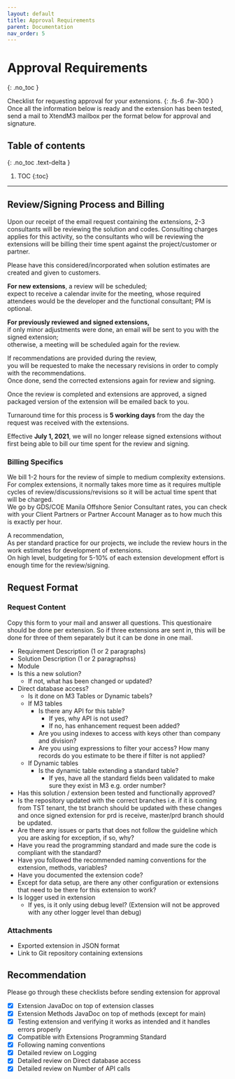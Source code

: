 ```yaml
---
layout: default
title: Approval Requirements
parent: Documentation
nav_order: 5
---
```


# Approval Requirements
{: .no_toc }

Checklist for requesting approval for your extensions.
{: .fs-6 .fw-300 }
Once all the information below is ready and the extension has been tested, send a mail to XtendM3 mailbox per the format below for approval and signature.

## Table of contents
{: .no_toc .text-delta }
1. TOC
{:toc}

---


## Review/Signing Process and Billing
Upon our receipt of the email request containing the extensions, 2-3 consultants will be reviewing the solution and codes.
Consulting charges applies for this activity, so the consultants who will be reviewing the extensions will be billing their time spent against the project/customer or partner.

Please have this considered/incorporated when solution estimates are created and given to customers.

**For new extensions**, a review will be scheduled;  
expect to receive a calendar invite for the meeting, whose required attendees would be the developer and the functional consultant; PM is optional.

**For previously reviewed and signed extensions,**  
if only minor adjustments were done,
an email will be sent to you with the signed extension;  
otherwise, a meeting will be scheduled again for the review.

If recommendations are provided during the review,  
you will be requested to make the necessary revisions in order to comply with the recommendations.  
Once done, send the corrected extensions again for review and signing.

Once the review is completed and extensions are approved,
a signed packaged version of the extension will be emailed back to you.

Turnaround time for this process is **5 working days** from the day the request was received with the extensions.

Effective **July 1, 2021**, 
we will no longer release signed extensions without first being able to bill our time spent for the review and signing.

### Billing Specifics

We bill 1-2 hours for the review of simple to medium complexity extensions.  
For complex extensions, it normally takes more time as it requires multiple cycles of review/discussions/revisions so it will be actual time spent that will be charged.  
We go by GDS/COE Manila Offshore Senior Consultant rates, you can check with your Client Partners or Partner Account Manager as to how much this is exactly per hour.  

A recommendation,  
As per standard practice for our projects, we include the review hours in the work estimates for development of extensions.  
On high level, budgeting for 5-10% of each extension development effort is enough time for the review/signing.  
  
    
  
## Request Format
### Request Content
Copy this form to your mail and answer all questions. This questionaire should be done per extension. So if three extensions are sent in, this will be done for three of them separately but it can be done in one mail.

- Requirement Description (1 or 2 paragraphs)
- Solution Description (1 or 2 paragraphss)
- Module
- Is this a new solution?
  - If not, what has been changed or updated?
- Direct database access?
  - Is it done on M3 Tables or Dynamic tabels?
  - If M3 tables
    - Is there any API for this table?
      - If yes, why API is not used?
      - If no, has enhancement request been added?
    - Are you using indexes to access with keys other than company and division?
    - Are you using expressions to filter your access? How many records do you estimate to be there if filter is not applied?
  - If Dynamic tables
    - Is the dynamic table extending a standard table?
      - If yes, have all the standard fields been validated to make sure they exist in M3 e.g. order number?
- Has this solution / extension been tested and functionally approved?
- Is the repository updated with the correct branches i.e. if it is coming from TST tenant, the tst branch should be updated with these changes and once signed extension for prd is receive, master/prd branch should be updated.
- Are there any issues or parts that does not follow the guideline which you are asking for exception, if so, why?
- Have you read the programming standard and made sure the code is compliant with the standard?
- Have you followed the recommended naming conventions for the extension, methods, variables?
- Have you documented the extension code?
- Except for data setup, are there any other configuration or extensions that need to be there for this extension to work? 
- Is logger used in extension
  - If yes, is it only using debug level? (Extension will not be approved with any other logger level than debug) 

### Attachments
- Exported extension in JSON format
- Link to Git repository containing extensions

## Recommendation
Please go through these checklists before sending extension for approval

- [x] Extension JavaDoc on top of extension classes
- [x] Extension Methods JavaDoc on top of methods (except for main)
- [x] Testing extension and verifying it works as intended and it handles errors properly
- [x] Compatible with Extensions Programming Standard
- [x] Following naming conventions
- [x] Detailed review on Logging
- [x] Detailed review on Direct database access
- [x] Detailed review on Number of API calls
